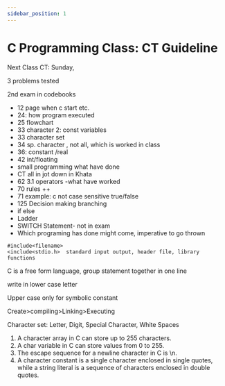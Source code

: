 ```yaml
---
sidebar_position: 1
---
```


# C Programming Class: CT Guideline

Next Class CT: Sunday,

3 problems tested

2nd exam in codebooks

- 12 page when c start etc.
- 24: how program executed
- 25 flowchart
- 33 character 2: const variables
- 33 character set
- 34 sp. character , not all, which is worked in class
- 36: constant /real
- 42 int/floating
- small programming what have done
- CT all in jot down in Khata
- 62 3.1 operators -what have worked
- 70 rules ++
- 71 example: c not case sensitive true/false
- 125 Decision making branching
- if else
- Ladder
- SWITCH Statement- not in exam
- Which programing has done might come, imperative to go thrown
```
#include<filename>
<include<stdio.h>  standard input output, header file, library functions
```

C is a free form language, group statement together in one line

write in lower case letter

Upper case only for symbolic constant

Create>compiling>Linking>Executing

Character set: Letter, Digit, Special Character, White Spaces

1. A character array in C can store up to 255 characters.
2. A char variable in C can store values from 0 to 255.
3. The escape sequence for a newline character in C is \n.
4. A character constant is a single character enclosed in single quotes, while a string literal is a sequence of characters enclosed in double quotes.